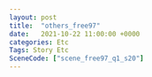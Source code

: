 ```yaml
---
layout: post
title:  "others_free97"
date:   2021-10-22 11:00:00 +0000
categories: Etc
Tags: Story Etc
SceneCode: ["scene_free97_q1_s20"]
---
```

